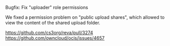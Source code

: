 Bugfix: Fix "uploader" role permissions

We fixed a permission problem on "public upload shares", which allowed to
view the content of the shared upload folder.

https://github.com/cs3org/reva/pull/3274
https://github.com/owncloud/ocis/issues/4657
